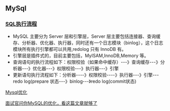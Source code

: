 ## MySql

### [SQL执行流程](https://github.com/Snailclimb/JavaGuide/blob/master/docs/database/一条sql语句在mysql中如何执行的.md)

- MySQL 主要分为 Server 层和引擎层，Server 层主要包括连接器、查询缓存、分析器、优化器、执行器，同时还有一个日志模块（binlog），这个日志模块所有执行引擎都可以共用,redolog 只有 InnoDB 有。
- 引擎层是插件式的，目前主要包括，MyISAM,InnoDB,Memory 等。
- 查询语句的执行流程如下：权限校验（如果命中缓存）---》查询缓存---》分析器---》优化器---》权限校验---》执行器---》引擎
- 更新语句执行流程如下：分析器----》权限校验----》执行器---》引擎---redo log(prepare 状态---》binlog---》redo log(commit状态)





[Mysql优化](https://www.nowcoder.com/discuss/150059)

[面试官问你MySQL的优化，看这篇文章就够了](https://mp.weixin.qq.com/s/hxy_qe1O7r0rYLChUOURcw)


